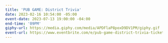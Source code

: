 ```yaml
---
title: 'PUB GAME: District Trivia'
date: 2023-02-16 10:54:00 -05:00
event-date: 2023-07-13 19:00:00 -04:00
end-time: '09PM'
giphy-url: https://media.giphy.com/media/APDFlaP8poxD9DV1PM/giphy.gif
event-url: https://www.eventbrite.com/e/pub-game-district-trivia-tickets-667259921387?aff=oddtdtcreator
---
```


